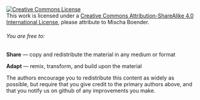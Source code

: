 <p><a rel="license" href="http://creativecommons.org/licenses/by-sa/4.0/"><img alt="Creative Commons License" style="border-width:0" src="https://i.creativecommons.org/l/by-sa/4.0/88x31.png" /></a><br />This work is licensed under a <a rel="license" href="http://creativecommons.org/licenses/by-sa/4.0/">Creative Commons Attribution-ShareAlike 4.0 International License</a>, please attribute to Mischa Boender.</p>

<h6><a id="user-content-you-are-free-to" class="anchor" href="#you-are-free-to" aria-hidden="true"><span class="octicon octicon-link"></span></a>You are free to:</h6>

<p><strong>Share</strong> — copy and redistribute the material in any medium or format</p>

<p><strong>Adapt</strong> — remix, transform, and build upon the material </p>

<p>The authors encourage you to redistribute this content as widely as possible, but require that you give credit to the primary authors above, and that you notify us on github of any improvements you make.</p>
